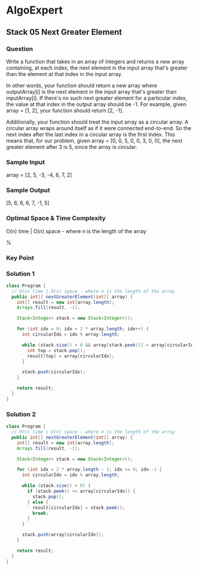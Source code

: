 # AlgoExpert

## Stack 05 Next Greater Element

### Question

Write a function that takes in an array of integers and returns a new array containing, at each index, the next element in the input array that's greater than the element at that index in the input array.

In other words, your function should return a new array where outputArray[i] is the next element in the input array that's greater than inputArray[i]. If there's no such next greater element for a particular index, the value at that index in the output array should be -1. For example, given array = [1, 2], your function should return [2, -1].

Additionally, your function should treat the input array as a circular array. A circular array wraps around itself as if it were connected end-to-end. So the next index after the last index in a circular array is the first index. This means that, for our problem, given array = [0, 0, 5, 0, 0, 3, 0, 0], the next greater element after 3 is 5, since the array is circular.

### Sample Input

array = [2, 5, -3, -4, 6, 7, 2]

### Sample Output

[5, 6, 6, 6, 7, -1, 5]

### Optimal Space & Time Complexity

O(n) time | O(n) space - where n is the length of the array

%

### Key Point

### Solution 1

```java
class Program {
  // O(n) time | O(n) space - where n is the length of the array
  public int[] nextGreaterElement(int[] array) {
    int[] result = new int[array.length];
    Arrays.fill(result, -1);

    Stack<Integer> stack = new Stack<Integer>();

    for (int idx = 0; idx < 2 * array.length; idx++) {
      int circularIdx = idx % array.length;

      while (stack.size() > 0 && array[stack.peek()] < array[circularIdx]) {
        int top = stack.pop();
        result[top] = array[circularIdx];
      }

      stack.push(circularIdx);
    }

    return result;
  }
}

```

### Solution 2

```java
class Program {
  // O(n) time | O(n) space - where n is the length of the array
  public int[] nextGreaterElement(int[] array) {
    int[] result = new int[array.length];
    Arrays.fill(result, -1);

    Stack<Integer> stack = new Stack<Integer>();

    for (int idx = 2 * array.length - 1; idx >= 0; idx--) {
      int circularIdx = idx % array.length;

      while (stack.size() > 0) {
        if (stack.peek() <= array[circularIdx]) {
          stack.pop();
        } else {
          result[circularIdx] = stack.peek();
          break;
        }
      }

      stack.push(array[circularIdx]);
    }

    return result;
  }
}

```
